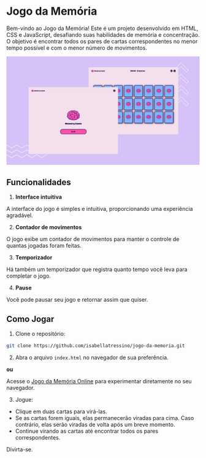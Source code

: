 # Jogo da Memória

Bem-vindo ao Jogo da Memória! Este é um projeto desenvolvido em HTML, CSS e JavaScript, desafiando suas habilidades de memória e concentração. O objetivo é encontrar todos os pares de cartas correspondentes no menor tempo possível e com o menor número de movimentos.

![](images/screenshoot.jpg)

## Funcionalidades

1. **Interface intuitiva**

A interface do jogo é simples e intuitiva, proporcionando uma experiência agradável.

2. **Contador de movimentos**

O jogo exibe um contador de movimentos para manter o controle de quantas jogadas foram feitas.

3. **Temporizador**

Há também um temporizador que registra quanto tempo você leva para completar o jogo.

4. **Pause**

Você pode pausar seu jogo e retornar assim que quiser.

## Como Jogar

1. Clone o repositório:

```bash
git clone https://github.com/isabellatressino/jogo-da-memoria.git
```

2. Abra o arquivo `index.html` no navegador de sua preferência.

**ou**

Acesse o [Jogo da Memória Online](https://isabellatressino.github.io/jogo-da-memoria/) para experimentar diretamente no seu navegador.

3. Jogue:
- Clique em duas cartas para virá-las.
- Se as cartas forem iguais, elas permanecerão viradas para cima. Caso contrário, elas serão viradas de volta após um breve momento.
- Continue virando as cartas até encontrar todos os pares correspondentes.

Divirta-se.